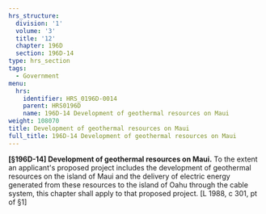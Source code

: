 ```yaml
---
hrs_structure:
  division: '1'
  volume: '3'
  title: '12'
  chapter: 196D
  section: 196D-14
type: hrs_section
tags:
  - Government
menu:
  hrs:
    identifier: HRS_0196D-0014
    parent: HRS0196D
    name: 196D-14 Development of geothermal resources on Maui
weight: 108070
title: Development of geothermal resources on Maui
full_title: 196D-14 Development of geothermal resources on Maui
---
```

**[§196D-14] Development of geothermal resources on Maui.** To the extent an applicant's proposed project includes the development of geothermal resources on the island of Maui and the delivery of electric energy generated from these resources to the island of Oahu through the cable system, this chapter shall apply to that proposed project. [L 1988, c 301, pt of §1]